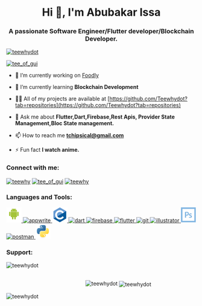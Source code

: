 <h1 align="center">Hi 👋, I'm Abubakar Issa</h1>
<h3 align="center">A passionate Software Engineer/Flutter developer/Blockchain Developer.</h3>

<p align="left"> <a href="https://github.com/ryo-ma/github-profile-trophy"><img src="https://github-profile-trophy.vercel.app/?username=teewhydot" alt="teewhydot" /></a> </p>

<p align="left"> <a href="https://twitter.com/tee_of_gui" target="blank"><img src="https://img.shields.io/twitter/follow/tee_of_gui?logo=twitter&style=for-the-badge" alt="tee_of_gui" /></a> </p>

- 🔭 I’m currently working on [Foodly](https://github.com/Teewhydot/foodly_clean_arc)

- 🌱 I’m currently learning **Blockchain Development**

- 👨‍💻 All of my projects are available at [https://github.com/Teewhydot?tab=repositories](https://github.com/Teewhydot?tab=repositories)

- 💬 Ask me about **Flutter,Dart,Firebase,Rest Apis, Provider State Management,Bloc State management.**

- 📫 How to reach me **tchipsical@gmail.com**

- ⚡ Fun fact **I watch anime.**

<h3 align="left">Connect with me:</h3>
<p align="left">
<a href="https://dev.to/teewhy" target="blank"><img align="center" src="https://raw.githubusercontent.com/rahuldkjain/github-profile-readme-generator/master/src/images/icons/Social/devto.svg" alt="teewhy" height="30" width="40" /></a>
<a href="https://twitter.com/tee_of_gui" target="blank"><img align="center" src="https://raw.githubusercontent.com/rahuldkjain/github-profile-readme-generator/master/src/images/icons/Social/twitter.svg" alt="tee_of_gui" height="30" width="40" /></a>
<a href="https://stackoverflow.com/users/teewhy" target="blank"><img align="center" src="https://raw.githubusercontent.com/rahuldkjain/github-profile-readme-generator/master/src/images/icons/Social/stack-overflow.svg" alt="teewhy" height="30" width="40" /></a>
</p>

<h3 align="left">Languages and Tools:</h3>
<p align="left"> <a href="https://developer.android.com" target="_blank" rel="noreferrer"> <img src="https://raw.githubusercontent.com/devicons/devicon/master/icons/android/android-original-wordmark.svg" alt="android" width="40" height="40"/> </a> <a href="https://appwrite.io" target="_blank" rel="noreferrer"> <img src="https://www.vectorlogo.zone/logos/appwriteio/appwriteio-icon.svg" alt="appwrite" width="40" height="40"/> </a> <a href="https://www.cprogramming.com/" target="_blank" rel="noreferrer"> <img src="https://raw.githubusercontent.com/devicons/devicon/master/icons/c/c-original.svg" alt="c" width="40" height="40"/> </a> <a href="https://dart.dev" target="_blank" rel="noreferrer"> <img src="https://www.vectorlogo.zone/logos/dartlang/dartlang-icon.svg" alt="dart" width="40" height="40"/> </a> <a href="https://firebase.google.com/" target="_blank" rel="noreferrer"> <img src="https://www.vectorlogo.zone/logos/firebase/firebase-icon.svg" alt="firebase" width="40" height="40"/> </a> <a href="https://flutter.dev" target="_blank" rel="noreferrer"> <img src="https://www.vectorlogo.zone/logos/flutterio/flutterio-icon.svg" alt="flutter" width="40" height="40"/> </a> <a href="https://git-scm.com/" target="_blank" rel="noreferrer"> <img src="https://www.vectorlogo.zone/logos/git-scm/git-scm-icon.svg" alt="git" width="40" height="40"/> </a> <a href="https://www.adobe.com/in/products/illustrator.html" target="_blank" rel="noreferrer"> <img src="https://www.vectorlogo.zone/logos/adobe_illustrator/adobe_illustrator-icon.svg" alt="illustrator" width="40" height="40"/> </a> <a href="https://www.photoshop.com/en" target="_blank" rel="noreferrer"> <img src="https://raw.githubusercontent.com/devicons/devicon/master/icons/photoshop/photoshop-line.svg" alt="photoshop" width="40" height="40"/> </a> <a href="https://postman.com" target="_blank" rel="noreferrer"> <img src="https://www.vectorlogo.zone/logos/getpostman/getpostman-icon.svg" alt="postman" width="40" height="40"/> </a> <a href="https://www.python.org" target="_blank" rel="noreferrer"> <img src="https://raw.githubusercontent.com/devicons/devicon/master/icons/python/python-original.svg" alt="python" width="40" height="40"/> </a> </p>

<h3 align="left">Support:</h3>
<p><a href="https://www.buymeacoffee.com/teewhydot"> <img align="left" src="https://cdn.buymeacoffee.com/buttons/v2/default-yellow.png" height="50" width="210" alt="teewhydot" /></a></p><br><br>

<p><img align="left" src="https://github-readme-stats.vercel.app/api/top-langs?username=teewhydot&show_icons=true&locale=en&layout=compact" alt="teewhydot" /></p>

<p>&nbsp;<img align="center" src="https://github-readme-stats.vercel.app/api?username=teewhydot&show_icons=true&locale=en" alt="teewhydot" /></p>

<p><img align="center" src="https://github-readme-streak-stats.herokuapp.com/?user=teewhydot&" alt="teewhydot" /></p>
